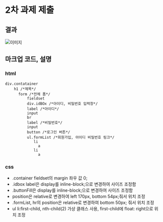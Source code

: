 # 2차 과제 제출

## 결과
![이미지](./image01/png)

## 마크업 코드, 설명

### html 

```
div.contatainer
    h1 /*제목*/
      form /*전체 폼*/
          fieldset
          div.idBOx /*아이디, 비밀번호 입력창*/
          label /*아이디*/
          input
          br
          label /*비밀번호*/
          input
          button /*로그인 버튼*/      
          ul.formList /*회원가입, 아이디 비밀번호 링크*/
             li
               a
             li
               a
```
### css
- .container fieldset의 margin 좌우 값 0;
- .idbox label은 display를 inline-block;으로 변경하여 사이즈 조정함
- .buttonFill은 display를 inline-block;으로 변경하여 사이즈 조정함
- position은 relative로 변경하여 left 170px, bottom 54px;줘서 위치 조정
- .formList, hr의 position은 relative로 변경하여 bottom 50px; 줘서 위치 조정
- ul li:first-child, nth-child(2) 가상 클래스 사용, first-child에 float: right으로 위치 조정
